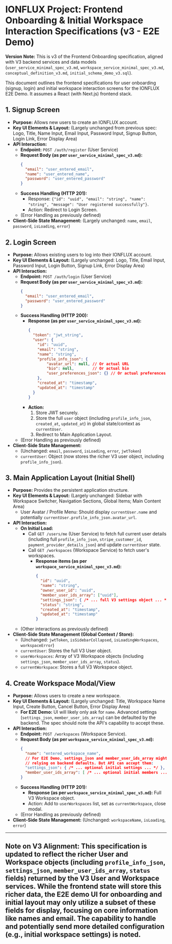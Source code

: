 # IONFLUX Project: Frontend Onboarding & Initial Workspace Interaction Specifications (v3 - E2E Demo)

**Version Note:** This is v3 of the Frontend Onboarding specification, aligned with V3 backend services and data models (`user_service_minimal_spec_v3.md`, `workspace_service_minimal_spec_v3.md`, `conceptual_definition_v3.md`, `initial_schema_demo_v3.sql`).

This document outlines the frontend specifications for user onboarding (signup, login) and initial workspace interaction screens for the IONFLUX E2E Demo. It assumes a React (with Next.js) frontend stack.

## 1. Signup Screen

*   **Purpose:** Allows new users to create an IONFLUX account.
*   **Key UI Elements & Layout:** (Largely unchanged from previous spec: Logo, Title, Name Input, Email Input, Password Input, Signup Button, Login Link, Error Display Area)
*   **API Interaction:**
    *   **Endpoint:** `POST /auth/register` (User Service)
    *   **Request Body (as per `user_service_minimal_spec_v3.md`):**
        ```json
        {
          "email": "user_entered_email",
          "name": "user_entered_name",
          "password": "user_entered_password"
        }
        ```
    *   **Success Handling (HTTP 201):**
        *   Response: `{"id": "uuid", "email": "string", "name": "string", "message": "User registered successfully"}`.
        *   Action: Redirect to Login Screen.
    *   (Error Handling as previously defined)
*   **Client-Side State Management:** (Largely unchanged: `name`, `email`, `password`, `isLoading`, `error`)

## 2. Login Screen

*   **Purpose:** Allows existing users to log into their IONFLUX account.
*   **Key UI Elements & Layout:** (Largely unchanged: Logo, Title, Email Input, Password Input, Login Button, Signup Link, Error Display Area)
*   **API Interaction:**
    *   **Endpoint:** `POST /auth/login` (User Service)
    *   **Request Body (as per `user_service_minimal_spec_v3.md`):**
        ```json
        {
          "email": "user_entered_email",
          "password": "user_entered_password"
        }
        ```
    *   **Success Handling (HTTP 200):**
        *   **Response (as per `user_service_minimal_spec_v3.md`):**
            ```json
            {
              "token": "jwt_string",
              "user": {
                "id": "uuid",
                "email": "string",
                "name": "string",
                "profile_info_json": {
                    "avatar_url": null, // Or actual URL
                    "bio": null,        // Or actual bio
                    "user_preferences_json": {} // Or actual preferences
                },
                "created_at": "timestamp",
                "updated_at": "timestamp"
              }
            }
            ```
        *   **Action:**
            1.  Store JWT securely.
            2.  Store the full `user` object (including `profile_info_json`, `created_at`, `updated_at`) in global state/context as `currentUser`.
            3.  Redirect to Main Application Layout.
    *   (Error Handling as previously defined)
*   **Client-Side State Management:**
    *   (Unchanged: `email`, `password`, `isLoading`, `error`, `jwtToken`)
    *   `currentUser`: Object (now stores the richer V3 user object, including `profile_info_json`).

## 3. Main Application Layout (Initial Shell)

*   **Purpose:** Provides the persistent application structure.
*   **Key UI Elements & Layout:** (Largely unchanged: Sidebar with Workspace Switcher, Navigation Sections, Global Items; Main Content Area)
    *   User Avatar / Profile Menu: Should display `currentUser.name` and potentially `currentUser.profile_info_json.avatar_url`.
*   **API Interaction:**
    *   **On Initial Load:**
        *   Call `GET /users/me` (User Service) to fetch full current user details (including full `profile_info_json`, `stripe_customer_id`, `payment_provider_details_json`) and update `currentUser` state.
        *   Call `GET /workspaces` (Workspace Service) to fetch user's workspaces.
            *   **Response items (as per `workspace_service_minimal_spec_v3.md`):**
                ```json
                {
                  "id": "uuid",
                  "name": "string",
                  "owner_user_id": "uuid",
                  "member_user_ids_array": ["uuid"],
                  "settings_json": { /* ... full V3 settings object ... */ },
                  "status": "string",
                  "created_at": "timestamp",
                  "updated_at": "timestamp"
                }
                ```
    *   (Other interactions as previously defined)
*   **Client-Side State Management (Global Context / Store):**
    *   (Unchanged: `jwtToken`, `isSidebarCollapsed`, `isLoadingWorkspaces`, `workspaceError`)
    *   `currentUser`: Stores the full V3 User object.
    *   `userWorkspaces`: Array of V3 Workspace objects (including `settings_json`, `member_user_ids_array`, `status`).
    *   `currentWorkspace`: Stores a full V3 Workspace object.

## 4. Create Workspace Modal/View

*   **Purpose:** Allows users to create a new workspace.
*   **Key UI Elements & Layout:** (Largely unchanged: Title, Workspace Name Input, Create Button, Cancel Button, Error Display Area)
    *   **For E2E Demo:** UI will likely only ask for `name`. Advanced settings (`settings_json`, `member_user_ids_array`) can be defaulted by the backend. The spec should note the API's capability to accept these.
*   **API Interaction:**
    *   **Endpoint:** `POST /workspaces` (Workspace Service).
    *   **Request Body (as per `workspace_service_minimal_spec_v3.md`):**
        ```json
        {
          "name": "entered_workspace_name",
          // For E2E Demo, settings_json and member_user_ids_array might be omitted from UI,
          // relying on backend defaults. But API can accept them:
          "settings_json": { /* ... optional initial settings ... */ },
          "member_user_ids_array": [ /* ... optional initial members ... */ ]
        }
        ```
    *   **Success Handling (HTTP 201):**
        *   **Response (as per `workspace_service_minimal_spec_v3.md`):** Full V3 Workspace object.
        *   Action: Add to `userWorkspaces` list, set as `currentWorkspace`, close modal.
    *   (Error Handling as previously defined)
*   **Client-Side State Management:** (Unchanged: `workspaceName`, `isLoading`, `error`)

---
**Note on V3 Alignment:**
This specification is updated to reflect the richer User and Workspace objects (including `profile_info_json`, `settings_json`, `member_user_ids_array`, `status` fields) returned by the V3 User and Workspace services. While the frontend state will store this richer data, the E2E demo UI for onboarding and initial layout may only utilize a subset of these fields for display, focusing on core information like names and email. The capability to handle and potentially send more detailed configuration (e.g., initial workspace settings) is noted.
---
